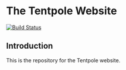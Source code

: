 # The Tentpole Website

[![Build Status](https://travis-ci.org/Tentpole-Events/website.svg?branch=master)](https://travis-ci.org/Tentpole-Events/website)

## Introduction

This is the repository for the Tentpole website.
